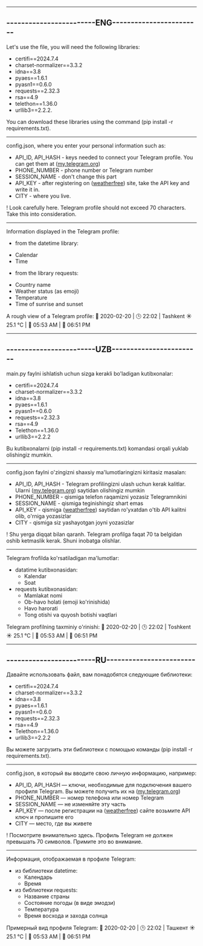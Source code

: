 ---------------------------------------------------
------------------------ENG------------------------
---------------------------------------------------



Let's use the file, you will need the following libraries:

* certifi==2024.7.4
* charset-normalizer==3.3.2
* idna==3.8
* pyaes==1.6.1
* pyasn1==0.6.0
* requests==2.32.3
* rsa==4.9
* telethon==1.36.0
* urllib3==2.2.2.

You can download these libraries using the command (pip install -r requirements.txt).

----------------------

config.json, where you enter your personal information such as:

* API_ID, API_HASH - keys needed to connect your Telegram profile. You can get them at ([my.telegram.org](https://my.telegram.org/auth))
* PHONE_NUMBER - phone number or Telegram number
* SESSION_NAME - don't change this part
* API_KEY - after registering on ([weatherfree](https://www.weatherapi.com/)) site, take the API key and write it in.
* CITY - where you live.

! Look carefully here. Telegram profile should not exceed 70 characters. Take this into consideration.

----------------------

Information displayed in the Telegram profile:

* from the datetime library:
+ Calendar
+ Time
* from the library requests:
+ Country name
+ Weather status (as emoji)
+ Temperature
+ Time of sunrise and sunset

A rough view of a Telegram profile:
📅 2020-02-20 | 🕒 22:02 | Tashkent ☀️ 25.1 °C | 🌅 05:53 AM | 🌇 06:51 PM



---------------------------------------------------
------------------------UZB------------------------
---------------------------------------------------



main.py faylni ishlatish uchun sizga kerakli bo'ladigan kutibxonalar:

* certifi==2024.7.4
* charset-normalizer==3.3.2
* idna==3.8
* pyaes==1.6.1
* pyasn1==0.6.0
* requests==2.32.3
* rsa==4.9
* Telethon==1.36.0
* urllib3==2.2.2

Bu kutibxonalarni (pip install -r requirements.txt) komandasi orqali yuklab olishingiz mumkin.

----------------------

config.json faylni o'zingizni shaxsiy ma'lumotlaringizni kiritasiz masalan:

* API_ID, API_HASH - Telegram profilingizni ulash uchun kerak kalitlar. Ularni ([my.telegram.org](https://my.telegram.org/auth)) saytidan olishingiz mumkin
* PHONE_NUMBER - qismiga telefon raqamizni yozasiz Telegramnikini
* SESSION_NAME - qismiga teginishingiz shart emas
* API_KEY - qismiga ([weatherfree](https://www.weatherapi.com/)) saytidan ro'yxatdan o'tib API kalitni olib, o'rniga yozasizlar
* CITY - qismiga siz yashayotgan joyni yozasizlar

! Shu yerga diqqat bilan qaranh. Telegram profilga faqat 70 ta belgidan oshib ketmaslik kerak. Shuni inobatga olishlar.

----------------------

Telegram frofilda ko'rsatiladigan ma'lumotlar:

* datatime kutibxonasidan:
	+ Kalendar
	+ Soat
* requests kutibxonasidan:
	+ Mamlakat nomi
	+ Ob-havo holati (emoji ko'rinishida)
	+ Havo harorati
	+ Tong otishi va quyosh botishi vaqtlari

Telegram profilning taxminiy o'rinishi:
    📅 2020-02-20 | 🕒 22:02 | Toshkent ☀️ 25.1 °C | 🌅 05:53 AM | 🌇 06:51 PM



--------------------------------------------------
------------------------RU------------------------
--------------------------------------------------



Давайте использовать файл, вам понадобятся следующие библиотеки:

* certifi==2024.7.4
* charset-normalizer==3.3.2
* idna==3.8
* pyaes==1.6.1
* pyasn1==0.6.0
* requests==2.32.3
* rsa==4.9
* Telethon==1.36.0
* urllib3==2.2.2

Вы можете загрузить эти библиотеки с помощью команды (pip install -r requirements.txt).

----------------------

config.json, в который вы вводите свою личную информацию, например:

* API_ID, API_HASH — ключи, необходимые для подключения вашего профиля Telegram. Вы можете получить их на ([my.telegram.org](https://my.telegram.org/auth))
* PHONE_NUMBER — номер телефона или номер Telegram
* SESSION_NAME — не изменяйте эту часть
* API_KEY — после регистрации на ([weatherfree](https://www.weatherapi.com/)) сайте возьмите API ключ и пропишите его
* CITY — место, где вы живете

! Посмотрите внимательно здесь. Профиль Telegram не должен превышать 70 символов. Примите это во внимание.

----------------------

Информация, отображаемая в профиле Telegram:

* из библиотеки datetime:
	+ Календарь
	+ Время
* из библиотеки requests:
	+ Название страны
	+ Состояние погоды (в виде эмодзи)
	+ Температура
	+ Время восхода и захода солнца

Примерный вид профиля Telegram:
    📅 2020-02-20 | 🕒 22:02 | Ташкент ☀️ 25.1 °C | 🌅 05:53 AM | 🌇 06:51 PM
